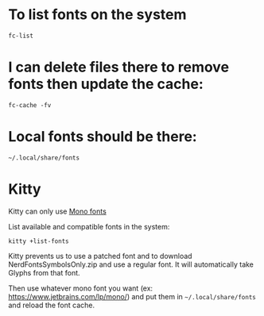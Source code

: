 # To list fonts on the system
```
fc-list
```

# I can delete files there to remove fonts then update the cache:
```
fc-cache -fv
```

# Local fonts should be there:
```
~/.local/share/fonts
```

# Kitty

Kitty can only use [Mono fonts](https://sw.kovidgoyal.net/kitty/faq/#kitty-is-not-able-to-use-my-favorite-font)

List available and compatible fonts in the system:

```
kitty +list-fonts
```

Kitty prevents us to use a patched font and to download NerdFontsSymbolsOnly.zip and use a regular font. It will automatically take Glyphs from that font.

Then use whatever mono font you want (ex: https://www.jetbrains.com/lp/mono/) and put them in `~/.local/share/fonts` and reload the font cache.
